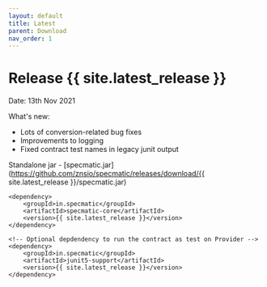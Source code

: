 ```yaml
---
layout: default
title: Latest
parent: Download
nav_order: 1
---
```


Release {{ site.latest_release }}
=================================

Date: 13th Nov 2021

What's new:
- Lots of conversion-related bug fixes
- Improvements to logging
- Fixed contract test names in legacy junit output

Standalone jar - [specmatic.jar](https://github.com/znsio/specmatic/releases/download/{{ site.latest_release }}/specmatic.jar)

```
<dependency>
    <groupId>in.specmatic</groupId>
    <artifactId>specmatic-core</artifactId>
    <version>{{ site.latest_release }}</version>
</dependency>

<!-- Optional depdendency to run the contract as test on Provider -->
<dependency>
    <groupId>in.specmatic</groupId>
    <artifactId>junit5-support</artifactId>
    <version>{{ site.latest_release }}</version>
</dependency>
```
